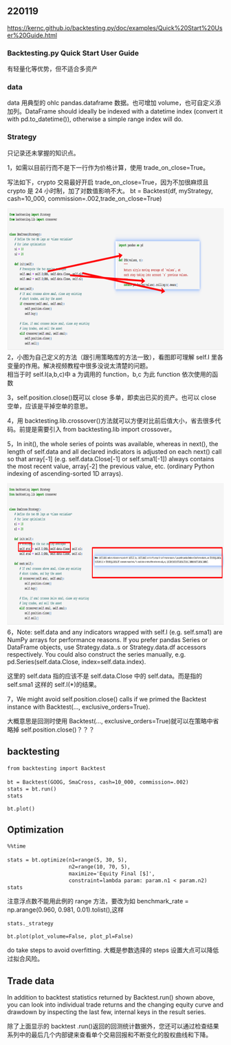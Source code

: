 ## 220119

https://kernc.github.io/backtesting.py/doc/examples/Quick%20Start%20User%20Guide.html

### Backtesting.py Quick Start User Guide

有轻量化等优势，但不适合多资产

### data

data 用典型的 ohlc pandas.dataframe 数据。也可增加 volume，也可自定义添加列。DataFrame should ideally be indexed with a datetime index (convert it with pd.to_datetime()), otherwise a simple range index will do.

### Strategy

只记录还未掌握的知识点。

1，如需以目前行而不是下一行作为价格计算，使用 trade_on_close=True。

写法如下，crypto 交易最好开启 trade_on_close=True，因为不加很麻烦且 crypto 是 24 小时制，加了对数值影响不大。
bt = Backtest(df, myStrategy, cash=10_000, commission=.002,trade_on_close=True)

<img src='./img/2023-01-19-10-54-35.png' height=333px></img>  
2，小图为自己定义的方法（跟引用策略库的方法一致），看图即可理解 self.I 里各变量的作用。解决视频教程中很多没说太清楚的问题。  
相当于时 self.I(a,b,c)中 a 为调用的 function，b,c 为此 function 依次使用的函数

3，self.position.close()既可以 close 多单，即卖出已买的资产。也可以 close 空单，应该是平掉空单的意思。

4，用 backtesting.lib.crossover()方法就可以方便对比前后值大小，省去很多代码。前提是需要引入 from backtesting.lib import crossover。

5，In init(), the whole series of points was available, whereas in next(), the length of self.data and all declared indicators is adjusted on each next() call so that array[-1] (e.g. self.data.Close[-1] or self.sma1[-1]) always contains the most recent value, array[-2] the previous value, etc. (ordinary Python indexing of ascending-sorted 1D arrays).

<img src='./img/2023-01-19-11-19-01.png' height=333px></img>  
6，Note: self.data and any indicators wrapped with self.I (e.g. self.sma1) are NumPy arrays for performance reasons. If you prefer pandas Series or DataFrame objects, use Strategy.data.<column>.s or Strategy.data.df accessors respectively. You could also construct the series manually, e.g. pd.Series(self.data.Close, index=self.data.index).

这里的 self.data 指的应该不是 self.data.Close 中的 self.data。而是指的 self.sma1 这样的 self.I(\*)的结果。

7，We might avoid self.position.close() calls if we primed the Backtest instance with Backtest(..., exclusive_orders=True).

大概意思是回测时使用 Backtest(..., exclusive_orders=True)就可以在策略中省略掉 self.position.close()？？？

## backtesting

```
from backtesting import Backtest

bt = Backtest(GOOG, SmaCross, cash=10_000, commission=.002)
stats = bt.run()
stats
```

```
bt.plot()
```

## Optimization

```
%%time

stats = bt.optimize(n1=range(5, 30, 5),
                    n2=range(10, 70, 5),
                    maximize='Equity Final [$]',
                    constraint=lambda param: param.n1 < param.n2)
stats
```

注意浮点数不能用此例的 range 方法，要改为如 benchmark_rate = np.arange(0.960, 0.981, 0.01).tolist(),这样

```
stats._strategy
```

```
bt.plot(plot_volume=False, plot_pl=False)
```

do take steps to avoid overfitting.
大概是参数选择的 steps 设置大点可以降低过拟合风险。

## Trade data

In addition to backtest statistics returned by Backtest.run() shown above, you can look into individual trade returns and the changing equity curve and drawdown by inspecting the last few, internal keys in the result series.

除了上面显示的 backtest .run()返回的回测统计数据外，您还可以通过检查结果系列中的最后几个内部键来查看单个交易回报和不断变化的股权曲线和下降。
